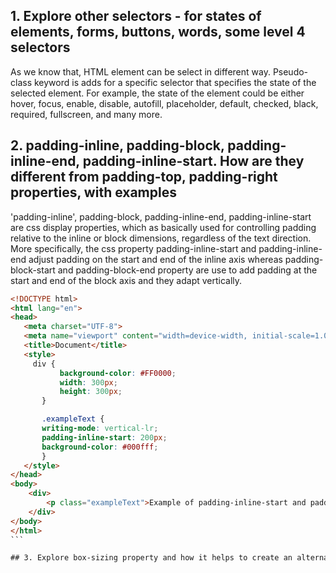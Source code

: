 ## 1. Explore other selectors - for states of elements, forms, buttons, words, some level 4 selectors

As we know that, HTML element can be select in different way. Pseudo-class keyword is adds for a specific selector that specifies the state of the selected element. For example, the state of the element could be either hover, focus, enable, disable, autofill, placeholder, default, checked, black, required, fullscreen, and many more.

## 2. padding-inline, padding-block, padding-inline-end, padding-inline-start. How are they different from padding-top, padding-right properties, with examples

'padding-inline', padding-block, padding-inline-end, padding-inline-start are css display properties, which as basically used for controlling padding relative to the inline or block dimensions, regardless of the text direction. More specifically, the css property padding-inline-start and padding-inline-end adjust padding on the start and end of the inline axis whereas padding-block-start and padding-block-end property are use to add padding at the start and end of the block axis and they adapt vertically.

````HTML
<!DOCTYPE html>
<html lang="en">
<head>
   <meta charset="UTF-8">
   <meta name="viewport" content="width=device-width, initial-scale=1.0">
   <title>Document</title>
   <style>
     div {
           background-color: #FF0000;
           width: 300px;
           height: 300px;
       }

       .exampleText {
       writing-mode: vertical-lr;
       padding-inline-start: 200px;
       background-color: #000fff;
       }
   </style>
</head>
<body>
    <div>
        <p class="exampleText">Example of padding-inline-start and padding-inline-end</p>
    </div>
</body>
</html>
```

## 3. Explore box-sizing property and how it helps to create an alternate box model. Show examples.

